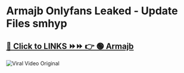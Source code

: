 
 # Armajb Onlyfans Leaked - Update Files smhyp

## <h2><a href="https://clipsfans.com/Armajb&ref=git">🔗 Click to LINKS ⏩⏩ 👉 🟢 Armajb </a></h2>

<a href="https://clipsfans.com/Armajb&ref=git" rel="nofollow" data-target="animated-image.originalLink"><img src="https://i.ibb.co.com/xMMVF88/686577567.gif" alt="Viral Video Original" style="max-width: 100%; display: inline-block;" data-target="animated-image.originalImage"></a>

